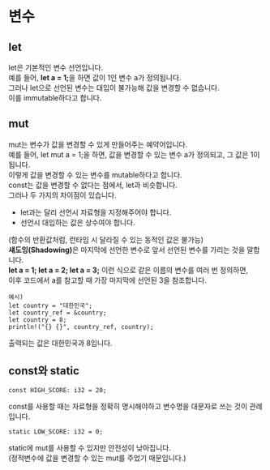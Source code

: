 # 변수

## let

<p>
let은 기본적인 변수 선언입니다.<br>
예를 들어, <b>let a = 1;</b>을 하면 값이 1인 변수 a가 정의됩니다.<br>
그러나 let으로 선언된 변수는 대입이 불가능해 값을 변경할 수 없습니다.<br>
이를 immutable하다고 합니다.
</p>

## mut

<p>
mut는 변수가 값을 변경할 수 있게 만들어주는 예약어입니다.<br>
예를 들어, let mut a = 1;을 하면, 값을 변경할 수 있는 변수 a가 정의되고, 그 값은 1이 됩니다.<br>
이렇게 값을 변경할 수 있는 변수를 mutable하다고 합니다.<br>
const는 값을 변경할 수 없다는 점에서, let과 비슷합니다.<br>
그러나 두 가지의 차이점이 있습니다.
</p>

<ul>
    <li>let과는 달리 선언시 자료형을 지정해주어야 합니다.</li>
    <li>선언시 대입하는 값은 상수여야 합니다.</li>
</ul>

<p>
(함수의 반환값처럼, 런타임 시 달라질 수 있는 동적인 값은 불가능)<br>
<b>섀도잉(Shadowing)</b>은 마지막에 선언한 변수로 앞서 선언된 변수를 가리는 것을 말합니다.<br>
<b>let a = 1; let a = 2; let a = 3;</b> 이런 식으로 같은 이름의 변수를 여러 번 정의하면,<br>
이후 코드에서 a를 참고할 때 가장 마지막에 선언된 3을 참조합니다.<br>
</p>

    예시)
    let country = "대한민국";
    let country_ref = &country;
    let country = 8;
    println!("{} {}", country_ref, country);

<p>출력되는 값은 대한민국과 8입니다.</p>

## const와 static

    const HIGH_SCORE: i32 = 20;

<p>const를 사용할 때는 자료형을 정확히 명시해야하고 변수명을 대문자로 쓰는 것이 관례입니다.</p>

    static LOW_SCORE: i32 = 0;

<p>
static에 mut를 사용할 수 있지만 안전성이 낮아집니다.<br>
(정적변수에 값을 변경할 수 있는 mut를 주었기 때문입니다.)
</p>
